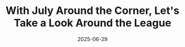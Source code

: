 ---
title: "With July Around the Corner, Let's Take a Look Around the League"
date: "2025-06-29"
summary: "Let's take a look around the league. Marquee pitching matchups in Skenes vs. Misiorowski, the Blue Jays battling back in the division, Soto is red hot, and both New York teams are underperforming."
image: "/img/dummyimage.png"
pinned: false
---